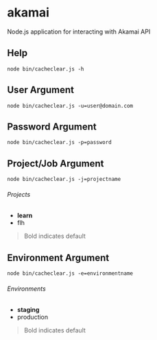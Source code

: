 akamai
======

Node.js application for interacting with Akamai API

Help
----

```
node bin/cacheclear.js -h
```

User Argument
-------------

```
node bin/cacheclear.js -u=user@domain.com
```

Password Argument
-----------------

```
node bin/cacheclear.js -p=password
```

Project/Job Argument
--------------------

```
node bin/cacheclear.js -j=projectname
```

###### Projects ######
- **learn** 
- flh

> Bold indicates default

Environment Argument
--------------------

```
node bin/cacheclear.js -e=environmentname
```

###### Environments ######
- **staging** 
- production

> Bold indicates default
